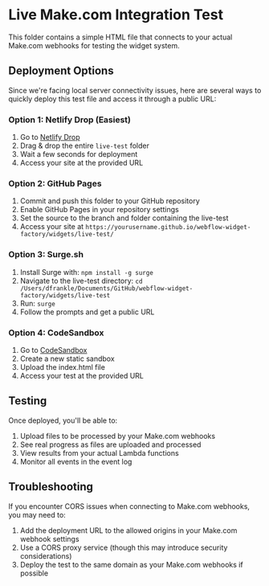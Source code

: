 # Live Make.com Integration Test

This folder contains a simple HTML file that connects to your actual Make.com webhooks for testing the widget system.

## Deployment Options

Since we're facing local server connectivity issues, here are several ways to quickly deploy this test file and access it through a public URL:

### Option 1: Netlify Drop (Easiest)

1. Go to [Netlify Drop](https://app.netlify.com/drop)
2. Drag & drop the entire `live-test` folder
3. Wait a few seconds for deployment
4. Access your site at the provided URL

### Option 2: GitHub Pages

1. Commit and push this folder to your GitHub repository
2. Enable GitHub Pages in your repository settings
3. Set the source to the branch and folder containing the live-test
4. Access your site at `https://yourusername.github.io/webflow-widget-factory/widgets/live-test/`

### Option 3: Surge.sh

1. Install Surge with: `npm install -g surge`
2. Navigate to the live-test directory: `cd /Users/dfrankle/Documents/GitHub/webflow-widget-factory/widgets/live-test`
3. Run: `surge`
4. Follow the prompts and get a public URL

### Option 4: CodeSandbox

1. Go to [CodeSandbox](https://codesandbox.io/)
2. Create a new static sandbox
3. Upload the index.html file
4. Access your test at the provided URL

## Testing

Once deployed, you'll be able to:

1. Upload files to be processed by your Make.com webhooks
2. See real progress as files are uploaded and processed
3. View results from your actual Lambda functions
4. Monitor all events in the event log

## Troubleshooting

If you encounter CORS issues when connecting to Make.com webhooks, you may need to:

1. Add the deployment URL to the allowed origins in your Make.com webhook settings
2. Use a CORS proxy service (though this may introduce security considerations)
3. Deploy the test to the same domain as your Make.com webhooks if possible